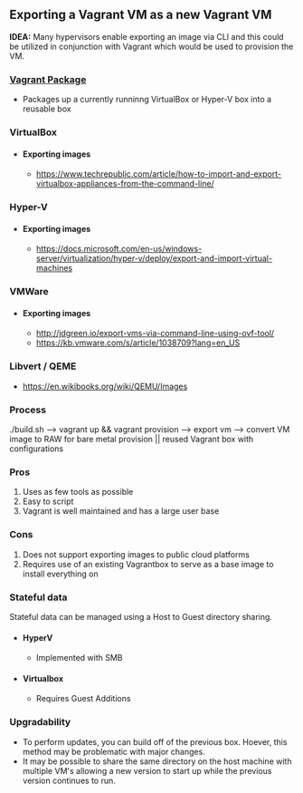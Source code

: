 ## Exporting a Vagrant VM as a new Vagrant VM

**IDEA:** Many hypervisors enable exporting an image via CLI and this could be utilized in conjunction with Vagrant which would be used to provision the VM.

### [Vagrant Package](https://www.vagrantup.com/docs/cli/package.html)
- Packages up a currently runninng VirtualBox or Hyper-V box into a reusable box

### VirtualBox
- #### Exporting images
    - https://www.techrepublic.com/article/how-to-import-and-export-virtualbox-appliances-from-the-command-line/

### Hyper-V
- #### Exporting images
    - https://docs.microsoft.com/en-us/windows-server/virtualization/hyper-v/deploy/export-and-import-virtual-machines

### VMWare
- #### Exporting images
    - http://jdgreen.io/export-vms-via-command-line-using-ovf-tool/
    - https://kb.vmware.com/s/article/1038709?lang=en_US

### Libvert / QEME
- https://en.wikibooks.org/wiki/QEMU/Images

### Process
./build.sh --> vagrant up && vagrant provision  --> export vm --> convert VM image to RAW for bare metal provision || reused Vagrant box with configurations

### Pros
1. Uses as few tools as possible
2. Easy to script
3. Vagrant is well maintained and has a large user base

### Cons
1. Does not support exporting images to public cloud platforms
2. Requires use of an existing Vagrantbox to serve as a base image to install everything on

### Stateful data
Stateful data can be managed using a Host to Guest directory sharing.
- #### HyperV
    - Implemented with SMB
- #### Virtualbox
    - Requires Guest Additions

### Upgradability
- To perform updates, you can build off of the previous box. Hoever, this method may be problematic with major changes.
- It may be possible to share the same directory on the host machine with multiple VM's allowing a new version to start up while the previous version continues to run.